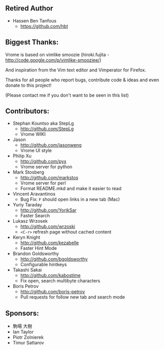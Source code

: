 ## Retired Author

- Hassen Ben Tanfous
  - https://github.com/hbt

## Biggest Thanks:

  Vrome is based on vimlike smoozie (hiroki.fujita - http://code.google.com/p/vimlike-smooziee/)

  And inspiration from the Vim text editor and Vimperator for Firefox.

  Thanks for all people who report bugs, contribute code & ideas and even donate to this project!

  (Please contact me if you don't want to be seen in this list)

## Contributors:
  - Stephan Kountso aka StepLg
    - http://github.com/StepLg
    - Vrome WIKI
  - Jason
    - http://github.com/jasonweng
    - Vrome UI style
  - Philip Xu
    - http://github.com/pyx
    - Vrome server for python
  - Mark Stosberg
    - http://github.com/markstos
    - Vrome server for perl
    - Format README.mkd and make it easier to read
  - Vincent Aravantinos
    - Bug Fix: `F` should open links in a new tab (Mac)
  - Yuriy Taraday
    - http://github.com/YorikSar
    - Faster Search
  - Lukasz Wrzosek
    - http://github.com/wrzoski
    - `<C-r>` refresh page without cached content
  - Keryn Knight
    - http://github.com/kezabelle
    - Faster Hint Mode
  - Brandon Goldsworthy
    - http://github.com/bgoldsworthy
    - Configurable hintkeys
  - Takashi Sakai
    - http://github.com/kabostime
    - Fix open, search multibyte characters
  - Boris Petrov
    - http://github.com/boris-petrov
    - Pull requests for follow new tab and search mode

## Sponsors:

  - 駒場 大樹
  - Ian Taylor
  - Piotr Zolnierek
  - Timur Sattarov
